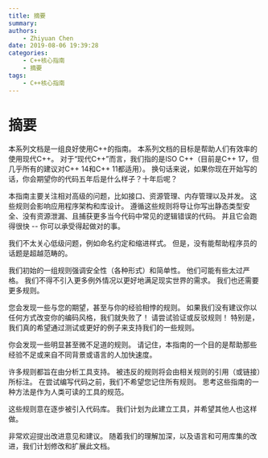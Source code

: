 ```yaml
---
title: 摘要
summary: 
authors:
    - Zhiyuan Chen
date: 2019-08-06 19:39:28
categories:
    - C++核心指南
    - 摘要
tags:
    - C++核心指南
---
```


# 摘要

本系列文档是一组良好使用C++的指南。
本系列文档的目标是帮助人们有效率的使用现代C++。
对于“现代C++”而言，我们指的是ISO C++（目前是C++ 17，但几乎所有的建议对C++ 14和C++ 11都适用）。
换句话来说，如果你现在开始写的话，你会期望你的代码五年后是什么样子？十年后呢？

本指南主要关注相对高级的问题，比如接口、资源管理、内存管理以及并发。
这些规则会影响应用程序架构和库设计。
遵循这些规则将导让你写出静态类型安全、没有资源泄漏、且捕获更多当今代码中常见的逻辑错误的代码。
并且它会跑得很快 -- 你可以承受得起做对的事。

我们不太关心低级问题，例如命名约定和缩进样式。
但是，没有能帮助程序员的话题是超越范畴的。

我们初始的一组规则强调安全性（各种形式）和简单性。
他们可能有些太过严格。
我们不得不引入更多例外情况以更好地满足现实世界的需求。
我们也还需要更多规则。

您会发现一些与您的期望，甚至与你的经验相悖的规则。
如果我们没有建议你以任何方式改变你的编码风格，我们就失败了！
请尝试验证或反驳规则！
特别是，我们真的希望通过测试或更好的例子来支持我们的一些规则。

你会发现一些明显甚至微不足道的规则。
请记住，本指南的一个目的是帮助那些经验不足或来自不同背景或语言的人加快速度。

许多规则都旨在由分析工具支持。
被违反的规则将会由相关规则的引用（或链接）所标注。
在尝试编写代码之前，我们不希望您记住所有规则。
思考这些指南的一种方法是作为人类可读的工具的规范。

这些规则意在逐步被引入代码库。
我们计划为此建立工具，并希望其他人也这样做。

非常欢迎提出改进意见和建议。
随着我们的理解加深，以及语言和可用库集的改进，我们计划修改和扩展此文档。
